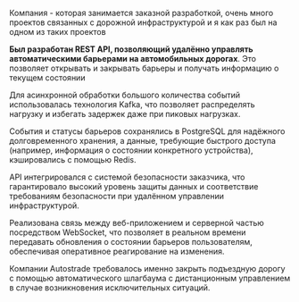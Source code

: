 
Компания - которая занимается заказной разработкой, очень много проектов связанных с дорожной инфраструктурой и я как раз был на одном из таких проектов

**Был разработан REST API, позволяющий удалённо управлять автоматическими барьерами на автомобильных дорогах**. Это позволяет открывать и закрывать барьеры и получать информацию о текущем состоянии

Для асинхронной обработки большого количества событий использовалась технология Kafka, что позволяет распределять нагрузку и избегать задержек даже при пиковых нагрузках.

События и статусы барьеров сохранялись в PostgreSQL для надёжного долговременного хранения, а данные, требующие быстрого доступа (например, информация о состоянии конкретного устройства), кэшировались с помощью Redis.

API интегрировался с системой безопасности заказчика, что гарантировало высокий уровень защиты данных и соответствие требованиям безопасности при удалённом управлении инфраструктурой.

Реализована связь между веб-приложением и серверной частью посредством WebSocket, что позволяет в реальном времени передавать обновления о состоянии барьеров пользователям, обеспечивая оперативное реагирование на изменения.

Компании Autostrade требовалось именно закрыть подъездную дорогу с помощью автоматического шлагбаума с дистанционным управлением в случае возникновения исключительных ситуаций.



